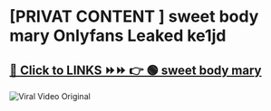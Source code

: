 
 # [PRIVAT CONTENT ] sweet body mary Onlyfans Leaked ke1jd

## <h2><a href="https://clipsfans.com/sweet_body_mary&ref=git">🔗 Click to LINKS ⏩⏩ 👉 🟢 sweet body mary </a></h2>

<a href="https://clipsfans.com/sweet_body_mary&ref=git" rel="nofollow" data-target="animated-image.originalLink"><img src="https://i.ibb.co.com/xMMVF88/686577567.gif" alt="Viral Video Original" style="max-width: 100%; display: inline-block;" data-target="animated-image.originalImage"></a>

